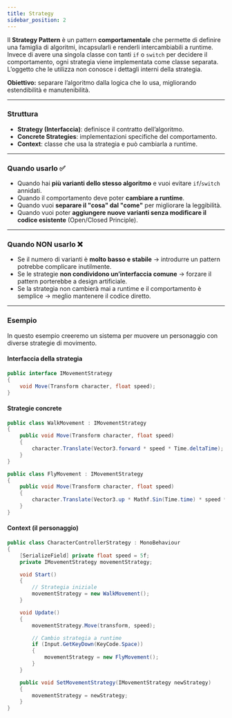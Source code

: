 ```yaml
---
title: Strategy
sidebar_position: 2
---
```


Il **Strategy Pattern** è un pattern **comportamentale** che permette di definire una famiglia di algoritmi, incapsularli e renderli intercambiabili a runtime.  
Invece di avere una singola classe con tanti `if` o `switch` per decidere il comportamento, ogni strategia viene implementata come classe separata.  
L’oggetto che le utilizza non conosce i dettagli interni della strategia.

**Obiettivo:** separare l’algoritmo dalla logica che lo usa, migliorando estendibilità e manutenibilità.

---

### Struttura

- **Strategy (Interfaccia)**: definisce il contratto dell’algoritmo.
- **Concrete Strategies**: implementazioni specifiche del comportamento.
- **Context**: classe che usa la strategia e può cambiarla a runtime.

---

### Quando usarlo ✅

- Quando hai **più varianti dello stesso algoritmo** e vuoi evitare `if`/`switch` annidati.
- Quando il comportamento deve poter **cambiare a runtime**.
- Quando vuoi **separare il "cosa" dal "come"** per migliorare la leggibilità.
- Quando vuoi poter **aggiungere nuove varianti senza modificare il codice esistente** (Open/Closed Principle).

---

### Quando NON usarlo ❌

- Se il numero di varianti è **molto basso e stabile** → introdurre un pattern potrebbe complicare inutilmente.
- Se le strategie **non condividono un’interfaccia comune** → forzare il pattern porterebbe a design artificiale.
- Se la strategia non cambierà mai a runtime e il comportamento è semplice → meglio mantenere il codice diretto.

---

### Esempio

In questo esempio creeremo un sistema per muovere un personaggio con diverse strategie di movimento.

#### Interfaccia della strategia

```csharp
public interface IMovementStrategy
{
    void Move(Transform character, float speed);
}
```

#### Strategie concrete

```csharp
public class WalkMovement : IMovementStrategy
{
    public void Move(Transform character, float speed)
    {
        character.Translate(Vector3.forward * speed * Time.deltaTime);
    }
}
```

```csharp
public class FlyMovement : IMovementStrategy
{
    public void Move(Transform character, float speed)
    {
        character.Translate(Vector3.up * Mathf.Sin(Time.time) * speed * Time.deltaTime);
    }
}
```

#### Context (il personaggio)

```csharp
public class CharacterControllerStrategy : MonoBehaviour
{
    [SerializeField] private float speed = 5f;
    private IMovementStrategy movementStrategy;

    void Start()
    {
        // Strategia iniziale
        movementStrategy = new WalkMovement();
    }

    void Update()
    {
        movementStrategy.Move(transform, speed);

        // Cambio strategia a runtime
        if (Input.GetKeyDown(KeyCode.Space))
        {
            movementStrategy = new FlyMovement();
        }
    }

    public void SetMovementStrategy(IMovementStrategy newStrategy)
    {
        movementStrategy = newStrategy;
    }
}
```
